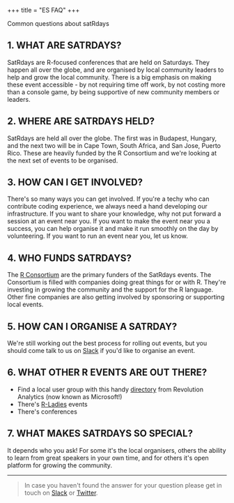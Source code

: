 +++
title = "ES FAQ"
+++

Common questions about satRdays

## 1. WHAT ARE SATRDAYS?
SatRdays are R-focused conferences that are held on Saturdays. They happen all over the globe, and are organised by local community leaders to help and grow the local community. There is a big emphasis on making these event accessible - by not requiring time off work, by not costing more than a console game, by being supportive of new community members or leaders.

## 2. WHERE ARE SATRDAYS HELD?
SatRdays are held all over the globe. The first was in Budapest, Hungary, and the next two will be in Cape Town, South Africa, and San Jose, Puerto Rico. These are heavily funded by the R Consortium and we're looking at the next set of events to be organised.

## 3. HOW CAN I GET INVOLVED?
There's so many ways you can get involved. If you're a techy who can contribute coding experience, we always need a hand developing our infrastructure. If you want to share your knowledge, why not put forward a session at an event near you. If you want to make the event near you a success, you can help organise it and make it run smoothly on the day by volunteering. If you want to run an event near you, let us know.

## 4. WHO FUNDS SATRDAYS?
The [R Consortium](https://r-consortium.org) are the primary funders of the SatRdays events. The Consortium is filled with companies doing great things for or with R. They're investing in growing the community and the support for the R language. Other fine companies are also getting involved by sponsoring or supporting local events.

## 5. HOW CAN I ORGANISE A SATRDAY?
We're still working out the best process for rolling out events, but you should come talk to us on [Slack](http://slack.satrdays.org) if you'd like to organise an event.

## 6. WHAT OTHER R EVENTS ARE OUT THERE?
- Find a local user group with this handy [directory](http://blog.revolutionanalytics.com/local-r-groups.html) from Revolution Analytics (now known as Microsoft!)
- There's [R-Ladies](https://rladies.org/) events
- There's conferences

## 7. WHAT MAKES SATRDAYS SO SPECIAL?
It depends who you ask! For some it's the local organisers, others the ability to learn from great speakers in your own time, and for others it's open platform for growing the community.

---

> In case you haven't found the answer for your question please get in touch on [Slack](http://slack.satrdays.org) or [Twitter](https://twitter.com/satrdays_org).
